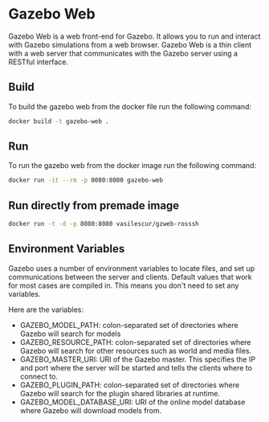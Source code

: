 # Gazebo Web

Gazebo Web is a web front-end for Gazebo. It allows you to run and interact with Gazebo simulations from a web browser. Gazebo Web is a thin client with a web server that communicates with the Gazebo server using a RESTful interface.

## Build

To build the gazebo web from the docker file run the following command:

```bash
docker build -t gazebo-web .
```

## Run

To run the gazebo web from the docker image run the following command:

```bash
docker run -it --rm -p 8080:8080 gazebo-web
```


## Run directly from premade image

```bash
docker run -t -d -p 8080:8080 vasilescur/gzweb-rosssh
```

## Environment Variables

Gazebo uses a number of environment variables to locate files, and set up communications between the server and clients. Default values that work for most cases are compiled in. This means you don't need to set any variables.

Here are the variables:

- GAZEBO_MODEL_PATH: colon-separated set of directories where Gazebo will search for models
- GAZEBO_RESOURCE_PATH: colon-separated set of directories where Gazebo will search for other resources such as world and media files.
- GAZEBO_MASTER_URI: URI of the Gazebo master. This specifies the IP and port where the server will be started and tells the clients where to connect to.
- GAZEBO_PLUGIN_PATH: colon-separated set of directories where Gazebo will search for the plugin shared libraries at runtime.
- GAZEBO_MODEL_DATABASE_URI: URI of the online model database where Gazebo will download models from.